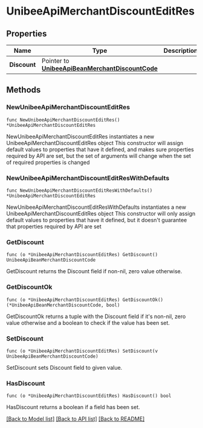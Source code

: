 # UnibeeApiMerchantDiscountEditRes

## Properties

Name | Type | Description | Notes
------------ | ------------- | ------------- | -------------
**Discount** | Pointer to [**UnibeeApiBeanMerchantDiscountCode**](UnibeeApiBeanMerchantDiscountCode.md) |  | [optional] 

## Methods

### NewUnibeeApiMerchantDiscountEditRes

`func NewUnibeeApiMerchantDiscountEditRes() *UnibeeApiMerchantDiscountEditRes`

NewUnibeeApiMerchantDiscountEditRes instantiates a new UnibeeApiMerchantDiscountEditRes object
This constructor will assign default values to properties that have it defined,
and makes sure properties required by API are set, but the set of arguments
will change when the set of required properties is changed

### NewUnibeeApiMerchantDiscountEditResWithDefaults

`func NewUnibeeApiMerchantDiscountEditResWithDefaults() *UnibeeApiMerchantDiscountEditRes`

NewUnibeeApiMerchantDiscountEditResWithDefaults instantiates a new UnibeeApiMerchantDiscountEditRes object
This constructor will only assign default values to properties that have it defined,
but it doesn't guarantee that properties required by API are set

### GetDiscount

`func (o *UnibeeApiMerchantDiscountEditRes) GetDiscount() UnibeeApiBeanMerchantDiscountCode`

GetDiscount returns the Discount field if non-nil, zero value otherwise.

### GetDiscountOk

`func (o *UnibeeApiMerchantDiscountEditRes) GetDiscountOk() (*UnibeeApiBeanMerchantDiscountCode, bool)`

GetDiscountOk returns a tuple with the Discount field if it's non-nil, zero value otherwise
and a boolean to check if the value has been set.

### SetDiscount

`func (o *UnibeeApiMerchantDiscountEditRes) SetDiscount(v UnibeeApiBeanMerchantDiscountCode)`

SetDiscount sets Discount field to given value.

### HasDiscount

`func (o *UnibeeApiMerchantDiscountEditRes) HasDiscount() bool`

HasDiscount returns a boolean if a field has been set.


[[Back to Model list]](../README.md#documentation-for-models) [[Back to API list]](../README.md#documentation-for-api-endpoints) [[Back to README]](../README.md)


